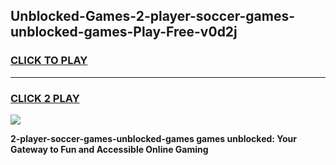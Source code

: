
## Unblocked-Games-2-player-soccer-games-unblocked-games-Play-Free-v0d2j
<h3>
<a href="https://premium76.site?title=2-player-soccer-games-unblocked-games&ref=10A">CLICK TO PLAY</a></h3>
<hr>

<h3>
<a href="https://premium76.site?title=2-player-soccer-games-unblocked-games&ref=10A">CLICK 2 PLAY</a>
  
</h3>

<a href="https://premium76.site?title=2-player-soccer-games-unblocked-games&ref=10A"><img src="https://clearcache.store/games.png"></a>


**2-player-soccer-games-unblocked-games games unblocked: Your Gateway to Fun and Accessible Online Gaming**
